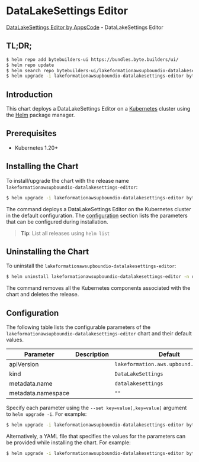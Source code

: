 # DataLakeSettings Editor

[DataLakeSettings Editor by AppsCode](https://byte.builders) - DataLakeSettings Editor

## TL;DR;

```bash
$ helm repo add bytebuilders-ui https://bundles.byte.builders/ui/
$ helm repo update
$ helm search repo bytebuilders-ui/lakeformationawsupboundio-datalakesettings-editor --version=v0.4.18
$ helm upgrade -i lakeformationawsupboundio-datalakesettings-editor bytebuilders-ui/lakeformationawsupboundio-datalakesettings-editor -n default --create-namespace --version=v0.4.18
```

## Introduction

This chart deploys a DataLakeSettings Editor on a [Kubernetes](http://kubernetes.io) cluster using the [Helm](https://helm.sh) package manager.

## Prerequisites

- Kubernetes 1.20+

## Installing the Chart

To install/upgrade the chart with the release name `lakeformationawsupboundio-datalakesettings-editor`:

```bash
$ helm upgrade -i lakeformationawsupboundio-datalakesettings-editor bytebuilders-ui/lakeformationawsupboundio-datalakesettings-editor -n default --create-namespace --version=v0.4.18
```

The command deploys a DataLakeSettings Editor on the Kubernetes cluster in the default configuration. The [configuration](#configuration) section lists the parameters that can be configured during installation.

> **Tip**: List all releases using `helm list`

## Uninstalling the Chart

To uninstall the `lakeformationawsupboundio-datalakesettings-editor`:

```bash
$ helm uninstall lakeformationawsupboundio-datalakesettings-editor -n default
```

The command removes all the Kubernetes components associated with the chart and deletes the release.

## Configuration

The following table lists the configurable parameters of the `lakeformationawsupboundio-datalakesettings-editor` chart and their default values.

|     Parameter      | Description |                      Default                      |
|--------------------|-------------|---------------------------------------------------|
| apiVersion         |             | <code>lakeformation.aws.upbound.io/v1beta1</code> |
| kind               |             | <code>DataLakeSettings</code>                     |
| metadata.name      |             | <code>datalakesettings</code>                     |
| metadata.namespace |             | <code>""</code>                                   |


Specify each parameter using the `--set key=value[,key=value]` argument to `helm upgrade -i`. For example:

```bash
$ helm upgrade -i lakeformationawsupboundio-datalakesettings-editor bytebuilders-ui/lakeformationawsupboundio-datalakesettings-editor -n default --create-namespace --version=v0.4.18 --set apiVersion=lakeformation.aws.upbound.io/v1beta1
```

Alternatively, a YAML file that specifies the values for the parameters can be provided while
installing the chart. For example:

```bash
$ helm upgrade -i lakeformationawsupboundio-datalakesettings-editor bytebuilders-ui/lakeformationawsupboundio-datalakesettings-editor -n default --create-namespace --version=v0.4.18 --values values.yaml
```
